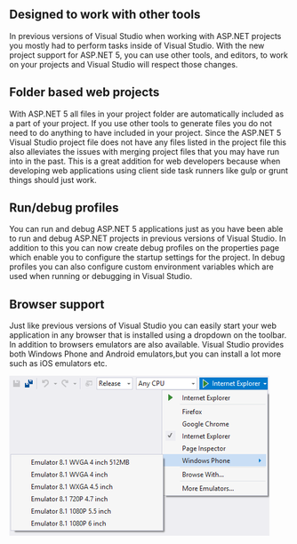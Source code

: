 ﻿<properties
	       pageTitle="Projects"
	       description="Projects in Visual Studio 2015 are folder based and don't require the csproj file anymore"
	       slug="projects"
	       order="100"
	       keywords="projects, folders, profiles"
/>

## Designed to work with other tools
In previous versions of Visual Studio when working with ASP.NET projects you mostly had to perform tasks inside of Visual Studio. With the new project support for ASP.NET 5, you can use other tools, and editors, to work on your projects and Visual Studio will respect those changes.

## Folder based web projects
With ASP.NET 5 all files in your project folder are automatically included as a part of your project. If you use other tools to generate files you do not need to do anything to have included in your project. Since the ASP.NET 5 Visual Studio project file does not have any files listed in the project file this also alleviates the issues with merging project files that you may have run into in the past. This is a great addition for web developers because when developing web applications using client side task runners like gulp or grunt things should just work.

## Run/debug profiles
You can run and debug ASP.NET 5 applications just as you have been able to run and debug ASP.NET projects in previous versions of Visual Studio. In addition to this you can now create debug profiles on the properties page which enable you to configure the startup settings for the project. In debug profiles you can also configure custom environment variables which are used when running or debugging in Visual Studio.

## Browser support
Just like previous versions of Visual Studio you can easily start your web application in any browser that is installed using a dropdown on the toolbar. In addition to browsers emulators are also available. Visual Studio provides both Windows Phone and Android emulators,but you can install a lot more such as iOS emulators etc.

![Browser selector](_assets/projects-browsers.png)

